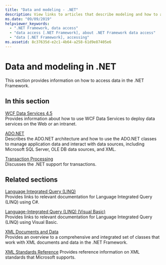```yaml
---
title: "Data and modeling - .NET"
description: View links to articles that describe modeling and how to access data in .NET. The articles cover WCF Data Services, ADO.NET, and transaction processing.
ms.date: "09/09/2019"
helpviewer_keywords: 
  - ".NET Framework, data access"
  - "data access [.NET Framework], about .NET Framework data access"
  - "data [.NET Framework], accessing"
ms.assetid: 8c37635d-e2c1-4b64-a258-61d9e87405e6
---
```

# Data and modeling in .NET

This section provides information on how to access data in the .NET Framework.  
  
## In this section

 [WCF Data Services 4.5](./wcf/index.md)  
 Provides information about how to use WCF Data Services to deploy data services on the Web or an intranet.  

 [ADO.NET](./adonet/index.md)  
 Describes the ADO.NET architecture and how to use the ADO.NET classes to manage application data and interact with data sources, including Microsoft SQL Server, OLE DB data sources, and XML.  
  
 [Transaction Processing](./transactions/index.md)  
 Discusses the .NET support for transactions.  
  
## Related sections

 [Language Integrated Query (LINQ)](../../csharp/programming-guide/concepts/linq/index.md)  
 Provides links to relevant documentation for Language Integrated Query (LINQ) using C#.  
  
 [Language-Integrated Query (LINQ) (Visual Basic)](../../visual-basic/programming-guide/concepts/linq/index.md)  
 Provides links to relevant documentation for Language Integrated Query (LINQ) using Visual Basic.  
  
 [XML Documents and Data](../../standard/data/xml/index.md)  
 Provides an overview to a comprehensive and integrated set of classes that work with XML documents and data in the .NET Framework.  
  
 [XML Standards Reference](https://docs.microsoft.com/previous-versions/dotnet/netframework-4.0/ms256177(v=vs.100))  
 Provides reference information on XML standards that Microsoft supports.  
